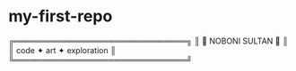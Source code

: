 # my-first-repo
<p align="center">

╔═══════════════════════════════╗
║      🚀 NOBONI SULTAN 🚀      ║
║   code ✦ art ✦ exploration    ║
╚═══════════════════════════════╝

</p>
